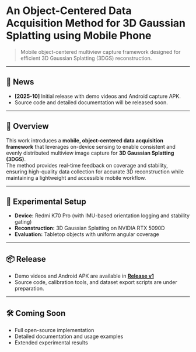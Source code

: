# An Object-Centered Data Acquisition Method for 3D Gaussian Splatting using Mobile Phone

> Mobile object-centered multiview capture framework designed for efficient 3D Gaussian Splatting (3DGS) reconstruction.

---

## 🔔 News
- **[2025-10]** Initial release with demo videos and Android capture APK.  
- Source code and detailed documentation will be released soon.

---

## 📘 Overview
This work introduces a **mobile, object-centered data acquisition framework** that leverages on-device sensing to enable consistent and evenly distributed multiview image capture for **3D Gaussian Splatting (3DGS)**.  
The method provides real-time feedback on coverage and stability, ensuring high-quality data collection for accurate 3D reconstruction while maintaining a lightweight and accessible mobile workflow.

---

## 🧪 Experimental Setup
- **Device:** Redmi K70 Pro (with IMU-based orientation logging and stability gating)  
- **Reconstruction:** 3D Gaussian Splatting on NVIDIA RTX 5090D  
- **Evaluation:** Tabletop objects with uniform angular coverage

---

## 📦 Release
- Demo videos and Android APK are available in **[Release v1](https://github.com/zyz-nwpu/An-Object-Centered-Data-Acquisition-Method-for-3D-Gaussian-Splatting-using-Mobile-Phone/releases/tag/v1)**  
- Source code, calibration tools, and dataset export scripts are under preparation.

---

## 🛠️ Coming Soon
- Full open-source implementation  
- Detailed documentation and usage examples  
- Extended experimental results
